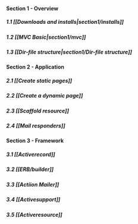 #### Section 1 - Overview
##### 1.1 [[Downloads and installs|section1/installs]]
##### 1.2 [[MVC Basic|section1/mvc]]
##### 1.3 [[Dir-file structure|section1/Dir-file structure]]

#### Section 2 - Application
##### 2.1 [[Create static pages]]
##### 2.2 [[Create a dynamic page]]
##### 2.3 [[Scaffold resource]]
##### 2.4 [[Mail responders]]

#### Section 3 - Framework
##### 3.1 [[Activerecord]]
##### 3.2 [[ERB/builder]]
##### 3.3 [[Actiion Mailer]]
##### 3.4 [[Activesupport]]
##### 3.5 [[Activeresource]]
